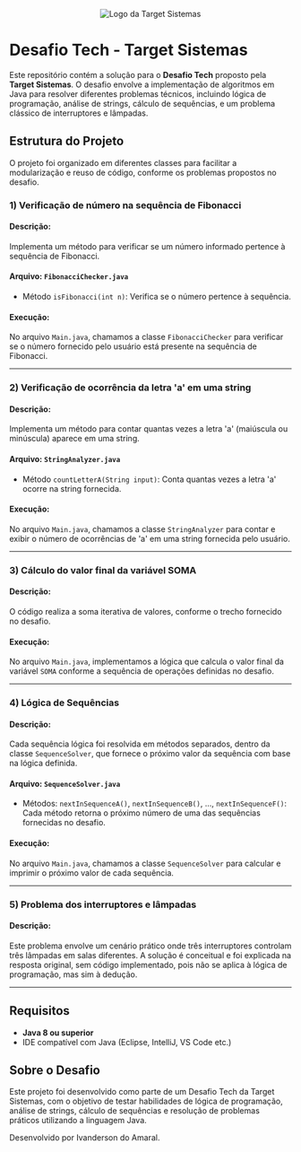 <p align="center">
  <img src="https://imgur.com/JbV2rfH.png" alt="Logo da Target Sistemas">
</p>

# Desafio Tech - Target Sistemas

Este repositório contém a solução para o **Desafio Tech** proposto pela **Target Sistemas**. O desafio envolve a implementação de algoritmos em Java para resolver diferentes problemas técnicos, incluindo lógica de programação, análise de strings, cálculo de sequências, e um problema clássico de interruptores e lâmpadas.

## Estrutura do Projeto

O projeto foi organizado em diferentes classes para facilitar a modularização e reuso de código, conforme os problemas propostos no desafio.

### 1) Verificação de número na sequência de Fibonacci

#### Descrição:
Implementa um método para verificar se um número informado pertence à sequência de Fibonacci.

#### Arquivo: `FibonacciChecker.java`
- Método `isFibonacci(int n)`: Verifica se o número pertence à sequência.

#### Execução:
No arquivo `Main.java`, chamamos a classe `FibonacciChecker` para verificar se o número fornecido pelo usuário está presente na sequência de Fibonacci.

---

### 2) Verificação de ocorrência da letra 'a' em uma string

#### Descrição:
Implementa um método para contar quantas vezes a letra 'a' (maiúscula ou minúscula) aparece em uma string.

#### Arquivo: `StringAnalyzer.java`
- Método `countLetterA(String input)`: Conta quantas vezes a letra 'a' ocorre na string fornecida.

#### Execução:
No arquivo `Main.java`, chamamos a classe `StringAnalyzer` para contar e exibir o número de ocorrências de 'a' em uma string fornecida pelo usuário.

---

### 3) Cálculo do valor final da variável SOMA

#### Descrição:
O código realiza a soma iterativa de valores, conforme o trecho fornecido no desafio.

#### Execução:
No arquivo `Main.java`, implementamos a lógica que calcula o valor final da variável `SOMA` conforme a sequência de operações definidas no desafio.

---

### 4) Lógica de Sequências

#### Descrição:
Cada sequência lógica foi resolvida em métodos separados, dentro da classe `SequenceSolver`, que fornece o próximo valor da sequência com base na lógica definida.

#### Arquivo: `SequenceSolver.java`
- Métodos: `nextInSequenceA()`, `nextInSequenceB()`, ..., `nextInSequenceF()`: Cada método retorna o próximo número de uma das sequências fornecidas no desafio.

#### Execução:
No arquivo `Main.java`, chamamos a classe `SequenceSolver` para calcular e imprimir o próximo valor de cada sequência.

---

### 5) Problema dos interruptores e lâmpadas

#### Descrição:
Este problema envolve um cenário prático onde três interruptores controlam três lâmpadas em salas diferentes. A solução é conceitual e foi explicada na resposta original, sem código implementado, pois não se aplica à lógica de programação, mas sim à dedução.

---

## Requisitos

- **Java 8 ou superior**
- IDE compatível com Java (Eclipse, IntelliJ, VS Code etc.)

## Sobre o Desafio
Este projeto foi desenvolvido como parte de um Desafio Tech da Target Sistemas, com o objetivo de testar habilidades de lógica de programação, análise de strings, cálculo de sequências e resolução de problemas práticos utilizando a linguagem Java.

Desenvolvido por Ivanderson do Amaral.


